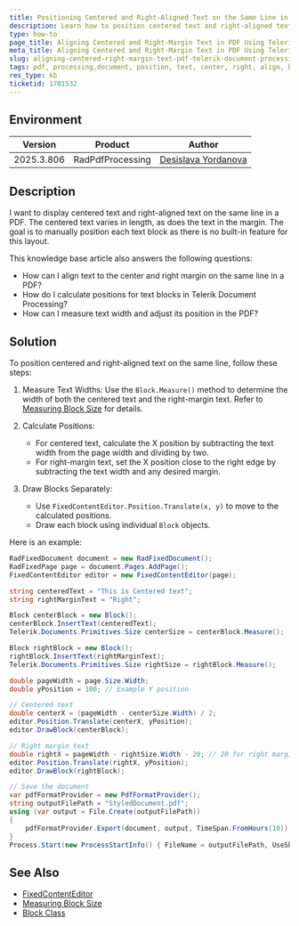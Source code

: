 ```yaml
---
title: Positioning Centered and Right-Aligned Text on the Same Line in PDF
description: Learn how to position centered text and right-aligned text on the same line in a PDF using Telerik Document Processing (RadPdfProcessing).
type: how-to
page_title: Aligning Centered and Right-Margin Text in PDF Using Telerik Document Processing
meta_title: Aligning Centered and Right-Margin Text in PDF Using Telerik Document Processing
slug: aligning-centered-right-margin-text-pdf-telerik-document-processing
tags: pdf, processing,document, position, text, center, right, align, block, measure
res_type: kb
ticketid: 1701532
---
```


## Environment

| Version | Product | Author | 
| ---- | ---- | ---- | 
| 2025.3.806| RadPdfProcessing |[Desislava Yordanova](https://www.telerik.com/blogs/author/desislava-yordanova)| 

## Description

I want to display centered text and right-aligned text on the same line in a PDF. The centered text varies in length, as does the text in the margin. The goal is to manually position each text block as there is no built-in feature for this layout.

This knowledge base article also answers the following questions:
- How can I align text to the center and right margin on the same line in a PDF?
- How do I calculate positions for text blocks in Telerik Document Processing?
- How can I measure text width and adjust its position in the PDF?

## Solution

To position centered and right-aligned text on the same line, follow these steps:

1. Measure Text Widths: Use the `Block.Measure()` method to determine the width of both the centered text and the right-margin text. Refer to [Measuring Block Size](https://docs.telerik.com/devtools/document-processing/libraries/radpdfprocessing/editing/block#measuring-block-size) for details.

2. Calculate Positions:
   - For centered text, calculate the X position by subtracting the text width from the page width and dividing by two.
   - For right-margin text, set the X position close to the right edge by subtracting the text width and any desired margin.

3. Draw Blocks Separately:
   - Use `FixedContentEditor.Position.Translate(x, y)` to move to the calculated positions.
   - Draw each block using individual `Block` objects.

Here is an example:

```csharp
RadFixedDocument document = new RadFixedDocument();
RadFixedPage page = document.Pages.AddPage();
FixedContentEditor editor = new FixedContentEditor(page);

string centeredText = "This is Centered text";
string rightMarginText = "Right";

Block centerBlock = new Block();
centerBlock.InsertText(centeredText);
Telerik.Documents.Primitives.Size centerSize = centerBlock.Measure();

Block rightBlock = new Block();
rightBlock.InsertText(rightMarginText);
Telerik.Documents.Primitives.Size rightSize = rightBlock.Measure();

double pageWidth = page.Size.Width;
double yPosition = 100; // Example Y position

// Centered text
double centerX = (pageWidth - centerSize.Width) / 2;
editor.Position.Translate(centerX, yPosition);
editor.DrawBlock(centerBlock);

// Right margin text
double rightX = pageWidth - rightSize.Width - 20; // 20 for right margin
editor.Position.Translate(rightX, yPosition);
editor.DrawBlock(rightBlock);

// Save the document
var pdfFormatProvider = new PdfFormatProvider();
string outputFilePath = "StyledDocument.pdf";
using (var output = File.Create(outputFilePath))
{
    pdfFormatProvider.Export(document, output, TimeSpan.FromHours(10));
}
Process.Start(new ProcessStartInfo() { FileName = outputFilePath, UseShellExecute = true });
```

## See Also

- [FixedContentEditor](https://docs.telerik.com/devtools/document-processing/libraries/radpdfprocessing/editing/fixedcontenteditor)
- [Measuring Block Size](https://docs.telerik.com/devtools/document-processing/libraries/radpdfprocessing/editing/block#measuring-block-size)
- [Block Class](https://docs.telerik.com/devtools/document-processing/api/telerik.windows.documents.fixed.model.editing.block)
